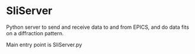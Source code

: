 # SliServer
Python server to send and receive data to and from EPICS, and do data fits on a diffraction pattern. 

Main entry point is SliServer.py


